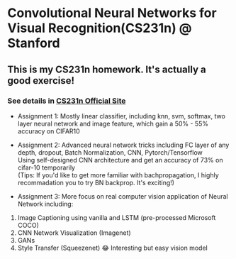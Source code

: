 # Convolutional Neural Networks for Visual Recognition(CS231n) @ Stanford
## This is my CS231n homework. It's actually a good exercise!
### See details in [CS231n Official Site](http://cs231n.stanford.edu/syllabus.html)
- Assignment 1: Mostly linear classifier, including knn, svm, softmax, two layer neural network and image feature, which gain a 50% - 55% accuracy on CIFAR10

- Assignment 2: Advanced neural network tricks including FC layer of any depth, dropout, Batch Normalization, CNN, Pytorch/Tensorflow <br>Using self-designed CNN architecture and get an accuracy of 73% on cifar-10 temporarily
<br>(Tips: If you'd like to get more familiar with bachpropagation, I highly recommadation you to try BN backprop. It's exciting!) 

- Assignment 3: More focus on real computer vision application of Neural Network including:
1. Image Captioning using vanilla and LSTM (pre-processed Microsoft COCO)
2. CNN Network Visualization (Imagenet)
3. GANs
4. Style Transfer (Squeezenet) :joy: Interesting but easy vision model 
